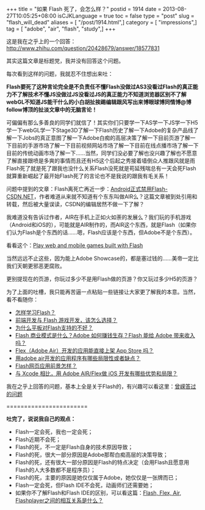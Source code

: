 +++
title = "如果 Flash 死了，会怎么样？"
postid = 1914
date = 2013-08-27T10:05:25+08:00
isCJKLanguage = true
toc = false
type = "post"
slug = "flash_will_dead"
aliases = [ "/post/1914.html",]
category = [ "impressions",]
tag = [ "adobe", "air", "flash", "study",]
+++


这是我在之乎上的一个回答：<http://www.zhihu.com/question/20428679/answer/18577831>

其实这篇文章是标题党，我并没有回答这个问题。

每次看到这样的问题，我就忍不住想出来吐：

**Flash要死了这种言论完全是不负责任不懂Flash没做过AS3没看过Flash的真正能力不了解技术不懂JS没做过JS没看过JS的真正能力不知道浏览器区别不了解webGL不知道JS能干什么的小白胡扯挨踢编辑跟风写出来博眼球博同情博@博follow博顶的扯淡文章中的无脑言论！**  
<!--more-->  

可偏偏有那么多善良的同学们就信了！其实你们只要学一下AS学一下JS学一下H5学一下webGL学一下Stage3D了解一下Flash历史了解一下Adobe的复杂产品线了解一下Jobs的真正意图了解一下Adobe白痴的高层决策了解一下目前页游了解一下目前的手游市场了解一下目前视频网站市场了解一下目前在线点播市场了解一下目前的传统动画市场了解一下……当然，同学们没必要了解也没兴趣了解也不愿意了解直接跟喷是多爽的事情而且还有H5这个后起之秀接着墙倒众人推跟风就是雨Flash死了就是死了跟我也没什么关系Flash没死就是苟延残喘总有一天会死Flash就算重新崛起了最开始Flash死了的言论也不是我说的跟我有毛关系！

问题中提到的文章：Flash离死亡再近一步：[Android正式禁用Flash-CSDN.NET](http://www.csdn.net/article/2012-08-15/2808608)，作者难道从来就不知道有个东东叫做AIR么？这篇文章被到处引用和转载，然后被大量误读，CSDN的编辑居然不做一下了解？

我难道没有告诉过作者，AIR在手机上正如火如荼的发展么？我们玩的手机游戏（Android和iOS的），可能就是AIR制作的，而AIR这个东西，就是Flash（如果你们认为Flash是个东西的话……嗯，Flash应该是个东西，但Adobe不是个东西）。

看看这个：[Play web and mobile games built with Flash](http://gaming.adobe.com/showcase/)

当然远远不止这些，因为能上Adobe Showcase的，都是塞过钱的……美帝一定比我们天朝更邪恶更腐败。

更别提现在的页游，你玩过多少不是用Flash做的页游？你又玩过多少H5的页游？

为了上面的吐槽，我只能再苦逼一点粘贴一些链接让大家更了解我的本意。当然，看不看随你：

-   [怎样学习Flash？](https://blog.zengrong.net/post/1909.html)
-   [前端开发与 Flash 游戏开发，该怎么选择？](http://www.zhihu.com/question/20142897/answer/17153627)
-   [为什么平板对Flash支持的不好？](http://www.zhihu.com/question/21090103/answer/17153837)
-   [Flash 商业模式是什么？Adobe 如何赚钱生存？Flash 能给 Adobe 带来收入吗？](http://www.zhihu.com/question/19860768/answer/17126956)
-   [Flex（Adobe Air）开发的应用能直接上架 App Store 吗？](http://www.zhihu.com/question/20134499/answer/15577512)
-   [用adobe air开发的应用程序有哪些局限性或者缺点？](http://www.zhihu.com/question/19764231/answer/15600150)
-   [Flash网页应用前景怎样？](http://www.zhihu.com/question/20786801/answer/16177209)
-   [与 Xcode 相比，用 Adobe AIR/Flex做 iOS 开发有哪些优势和局限？](http://www.zhihu.com/question/20001972/answer/15572624)

我在之乎上回答的问题，基本上全是关于Flash的，有兴趣可以看这里：[曾嵘答过的问题](http://www.zhihu.com/people/zrong/answers)

=======================

**吐完了，说说我自己的观点：**

-   Flash一定会死，我也一定会死；
-   Flash近期不会死；
-   Flash的死，不一定是Flash自身的技术原因导致；
-   Flash的死，很大一部分原因是Adobe那帮白痴高层的决策导致；
-   Flash的死，还有很大一部分原因是Flash的特点决定（会用Flash且愿意用Flash的人大多数都不是程序员）；
-   Flash的死，主要的原因是她仅仅属于Adobe，她仅仅是一张牌而已；
-   Flash一定会死，但Flash IDE不会死，动画师们还需要她；
-   如果你不了解Flash和Flash IDE的区别，可以看这篇：[Flash, Flex, Air, Flashplayer之间的相互关系是什么？](http://www.zhihu.com/question/20001256/answer/15565376)

